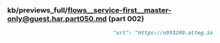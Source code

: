 ### kb/previews_full/flows__service-first__master-only@guest.har.part050.md (part 002)

```md
                                  "url": "https://n958200.alteg.io
```

```

